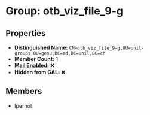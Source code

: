# Group: otb_viz_file_9-g

## Properties

- **Distinguished Name:** `CN=otb_viz_file_9-g,OU=unil-groups,OU=gesu,DC=ad,DC=unil,DC=ch`
- **Member Count:** 1
- **Mail Enabled:** ❌
- **Hidden from GAL:** ❌

## Members

- lpernot
